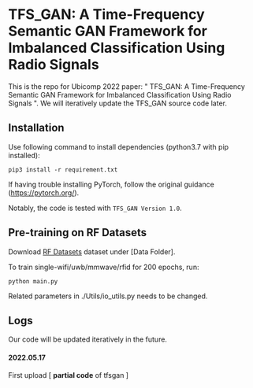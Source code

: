 # TFS_GAN: A Time-Frequency Semantic GAN Framework for Imbalanced Classification Using Radio Signals


This is the repo for Ubicomp 2022 paper: " TFS_GAN: A Time-Frequency Semantic GAN Framework for Imbalanced Classification Using Radio Signals ". We will iteratively update the TFS_GAN source code later.

## Installation

Use following command to install dependencies (python3.7 with pip installed):
```
pip3 install -r requirement.txt
```

If having trouble installing PyTorch, follow the original guidance (https://pytorch.org/).

Notably, the code is tested with ```TFS_GAN Version 1.0```.

## Pre-training on RF Datasets

Download [RF Datasets](https://cloud.tsinghua.edu.cn/d/87c76946e8e44be0a046/) dataset under [Data Folder]. 

To train single-wifi/uwb/mmwave/rfid for 200 epochs, run:
```
python main.py
```
Related parameters in ./Utils/io_utils.py needs to be changed.

## Logs

Our code will be updated iteratively in the future.

#### 2022.05.17

First upload [ **partial code** of tfsgan ]

